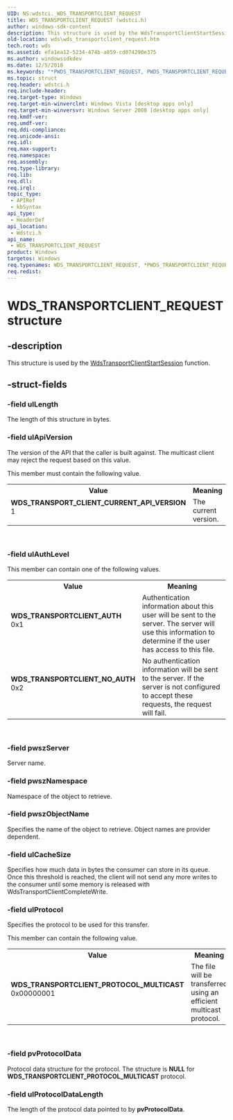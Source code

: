 ```yaml
---
UID: NS:wdstci._WDS_TRANSPORTCLIENT_REQUEST
title: WDS_TRANSPORTCLIENT_REQUEST (wdstci.h)
author: windows-sdk-content
description: This structure is used by the WdsTransportClientStartSession function.
old-location: wds\wds_transportclient_request.htm
tech.root: wds
ms.assetid: efa1ea12-5234-474b-a859-cd074290e375
ms.author: windowssdkdev
ms.date: 12/5/2018
ms.keywords: "*PWDS_TRANSPORTCLIENT_REQUEST, PWDS_TRANSPORTCLIENT_REQUEST, PWDS_TRANSPORTCLIENT_REQUEST structure pointer [Windows Deployment Services], WDS_TRANSPORTCLIENT_AUTH, WDS_TRANSPORTCLIENT_NO_AUTH, WDS_TRANSPORTCLIENT_PROTOCOL_MULTICAST, WDS_TRANSPORTCLIENT_REQUEST, WDS_TRANSPORTCLIENT_REQUEST structure [Windows Deployment Services], WDS_TRANSPORT_CLIENT_CURRENT_API_VERSION, wds.wds_transportclient_request, wdstci/PWDS_TRANSPORTCLIENT_REQUEST, wdstci/WDS_TRANSPORTCLIENT_REQUEST"
ms.topic: struct
req.header: wdstci.h
req.include-header: 
req.target-type: Windows
req.target-min-winverclnt: Windows Vista [desktop apps only]
req.target-min-winversvr: Windows Server 2008 [desktop apps only]
req.kmdf-ver: 
req.umdf-ver: 
req.ddi-compliance: 
req.unicode-ansi: 
req.idl: 
req.max-support: 
req.namespace: 
req.assembly: 
req.type-library: 
req.lib: 
req.dll: 
req.irql: 
topic_type:
 - APIRef
 - kbSyntax
api_type:
 - HeaderDef
api_location:
 - Wdstci.h
api_name:
 - WDS_TRANSPORTCLIENT_REQUEST
product: Windows
targetos: Windows
req.typenames: WDS_TRANSPORTCLIENT_REQUEST, *PWDS_TRANSPORTCLIENT_REQUEST
req.redist: 
---
```


# WDS_TRANSPORTCLIENT_REQUEST structure


## -description


This structure is used by the <a href="https://msdn.microsoft.com/aa89899f-8f50-4617-84a1-4013412f0292">WdsTransportClientStartSession</a> function.


## -struct-fields




### -field ulLength

The length of this structure in bytes.


### -field ulApiVersion

The version of the API that the caller is built against.  The multicast client may reject the request based on this value.


This member must contain the following value.



<table>
<tr>
<th>Value</th>
<th>Meaning</th>
</tr>
<tr>
<td width="40%"><a id="WDS_TRANSPORT_CLIENT_CURRENT_API_VERSION"></a><a id="wds_transport_client_current_api_version"></a><dl>
<dt><b>WDS_TRANSPORT_CLIENT_CURRENT_API_VERSION</b></dt>
<dt>1</dt>
</dl>
</td>
<td width="60%">
The current version.

</td>
</tr>
</table>
 


### -field ulAuthLevel

This member can contain one of the following values.

<table>
<tr>
<th>Value</th>
<th>Meaning</th>
</tr>
<tr>
<td width="40%"><a id="WDS_TRANSPORTCLIENT_AUTH"></a><a id="wds_transportclient_auth"></a><dl>
<dt><b>WDS_TRANSPORTCLIENT_AUTH</b></dt>
<dt>0x1</dt>
</dl>
</td>
<td width="60%">
Authentication information about this user will be sent to the server.  The server will use this information to determine if the user has access to this file.

</td>
</tr>
<tr>
<td width="40%"><a id="WDS_TRANSPORTCLIENT_NO_AUTH"></a><a id="wds_transportclient_no_auth"></a><dl>
<dt><b>WDS_TRANSPORTCLIENT_NO_AUTH</b></dt>
<dt>0x2</dt>
</dl>
</td>
<td width="60%">
No authentication information will be sent to the server.  If the server is not configured to accept these requests, the request will fail.

</td>
</tr>
</table>
 


### -field pwszServer

Server name.


### -field pwszNamespace

Namespace of the object to retrieve.


### -field pwszObjectName

Specifies the name of the object to retrieve.  Object names are
     provider dependent.


### -field ulCacheSize

Specifies how much data in bytes the consumer can store in its queue.  Once
     this threshold is reached, the client will not send any more writes to
    the consumer until some memory is released with 
    WdsTransportClientCompleteWrite.


### -field ulProtocol

Specifies the protocol to be used for this transfer.


This member can contain the following value.



<table>
<tr>
<th>Value</th>
<th>Meaning</th>
</tr>
<tr>
<td width="40%"><a id="WDS_TRANSPORTCLIENT_PROTOCOL_MULTICAST"></a><a id="wds_transportclient_protocol_multicast"></a><dl>
<dt><b>WDS_TRANSPORTCLIENT_PROTOCOL_MULTICAST</b></dt>
<dt>0x00000001</dt>
</dl>
</td>
<td width="60%">
The file will be transferred using an efficient multicast protocol.

</td>
</tr>
</table>
 


### -field pvProtocolData

Protocol data structure for the protocol. The structure is <b>NULL</b> for  <b>WDS_TRANSPORTCLIENT_PROTOCOL_MULTICAST</b> protocol.


### -field ulProtocolDataLength

The length of the protocol data pointed to by <b>pvProtocolData</b>.

